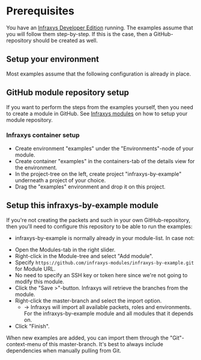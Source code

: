 # Prerequisites

You have an <a target="_blank" href="https://github.com/infraxys-core/infraxys-developer">Infraxys Developer Edition</a> running.
The examples assume that you will follow them step-by-step. If this is the case, then a GitHub-repository should be created as well.

## Setup your environment

Most examples assume that the following configuration is already in place.

## GitHub module repository setup

If you want to perform the steps from the examples yourself, then you need to create a module in GitHub.
See <a href="https://infraxys.io/topics/using-modules/" target="_blank">Infraxys modules</a> on how to setup your module repository.

### Infraxys container setup
- Create environment "examples" under the "Environments"-node of your module.
- Create container "examples" in the containers-tab of the details view for the environment.
- In the project-tree on the left, create project "infraxys-by-example" underneath a project of your choice.
- Drag the "examples" environment and drop it on this project. 

## Setup this infraxys-by-example module

If you're not creating the packets and such in your own GitHub-repository, then you'll need to configure this repository to be able to run the examples:

* infraxys-by-example is normally already in your module-list. In case not:
- Open the Modules-tab in the right slider.
- Right-click in the Module-tree and select "Add module".
- Specify `https://github.com/infraxys-modules/infraxys-by-example.git` for Module URL.
- No need to specify an SSH key or token here since we're not going to modify this module.
- Click the "Save >"-button. Infraxys will retrieve the branches from the module.
- Right-click the master-branch and select the import option. 
    - -> Infraxys will import all available packets, roles and environments. For the infraxys-by-example module and all modules that it depends on.
- Click "Finish".

When new examples are added, you can import them through the "Git"-context-menu of this master-branch.
It's best to always include dependencies when manually pulling from Git.

